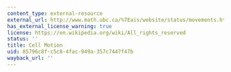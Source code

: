 ```yaml
---
content_type: external-resource
external_url: http://www.math.ubc.ca/%7Eais/website/status/movements.html
has_external_license_warning: true
license: https://en.wikipedia.org/wiki/All_rights_reserved
status: ''
title: Cell Motion
uid: 85796c8f-c5c8-4fac-949a-357c7447f47b
wayback_url: ''
---
```

